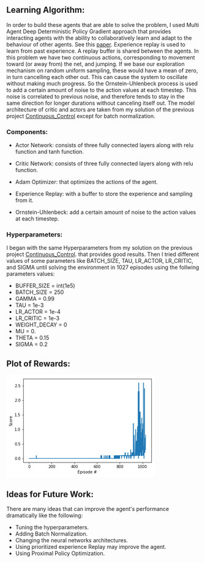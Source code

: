 ## Learning Algorithm:

In order to build these agents that are able to solve the problem, I used Multi Agent Deep Deterministic Policy Gradient approach that provides interacting agents with the ability to collaboratively learn and adapt to the behaviour of other agents. See this [paper](https://arxiv.org/abs/1706.02275).
Experience replay is used to learn from past experience. A replay buffer is shared between the agents. In this problem we have two continuous actions, corresponding to movement toward (or away from) the net, and jumping. If we base our exploration mechanism on random uniform sampling, these would have a mean of zero, in turn cancelling each other out. This can cause the system to oscillate without making much progress. So the Ornstein-Uhlenbeck process is used to add a certain amount of noise to the action values at each timestep. This noise is correlated to previous noise, and therefore tends to stay in the same direction for longer durations without canceling itself out.
The model architecture of critic and actors are taken from my solution of the previous project [Continuous_Control](https://github.com/eng-dtarek/Continuous_Control) except for batch normalization. 

### Components:

* Actor Network: consists of three fully connected layers along with relu function and tanh function.

* Critic Network: consists of three fully connected layers along with relu function.

* Adam Optimizer: that optimizes the actions of the agent.

* Experience Replay: with a buffer to store the experience and sampling from it.

* Ornstein-Uhlenbeck: add a certain amount of noise to the action values at each timestep.

### Hyperparameters: 

I began with the same Hyperparameters from my solution on the previous project [Continuous_Control](https://github.com/eng-dtarek/Continuous_Control). that provides good results. Then I tried different values of some parameters like BATCH_SIZE, TAU, LR_ACTOR, LR_CRITIC, and SIGMA until solving the environment in 1027 episodes using the follwing parameters values:

* BUFFER_SIZE = int(1e5)  
* BATCH_SIZE = 250        
* GAMMA = 0.99           
* TAU = 1e-3              
* LR_ACTOR = 1e-4         
* LR_CRITIC = 1e-3       
* WEIGHT_DECAY = 0 
* MU = 0.
* THETA = 0.15
* SIGMA = 0.2       

## Plot of Rewards:

![plot of rewards](/download.png)

## Ideas for Future Work:

There are many ideas that can improve the agent's performance dramatically like the following:

* Tuning the hyperparameters.
* Adding Batch Normalization.
* Changing the neural networks architectures.
* Using prioritized experience Replay may improve the agent.
* Using Proximal Policy Optimization.
